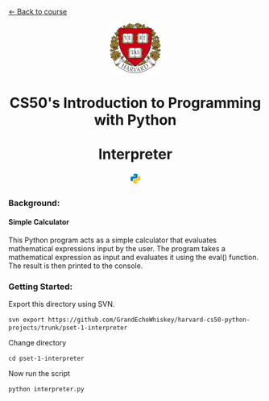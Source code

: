 [<- Back to course](../README.md)

<p align="center"><a href="https://cs50.harvard.edu/python/2022/">
  <img src="https://github.com/GrandEchoWhiskey/grandechowhiskey/blob/main/icons/course/harvard100.png" /><br>
</a></p>
<h1 align="center">CS50's Introduction to Programming with Python<br><br>Interpreter</h1>

<p align="center"><a href="#">
  <img src="https://github.com/GrandEchoWhiskey/grandechowhiskey/blob/main/icons/programming/python.png" />
</a></p>

### Background:
#### Simple Calculator
This Python program acts as a simple calculator that evaluates mathematical expressions input by the user. The program takes a mathematical expression as input and evaluates it using the eval() function. The result is then printed to the console.

### Getting Started:
Export this directory using SVN.
```
svn export https://github.com/GrandEchoWhiskey/harvard-cs50-python-projects/trunk/pset-1-interpreter
```
Change directory
```
cd pset-1-interpreter
```
Now run the script
```
python interpreter.py
```
